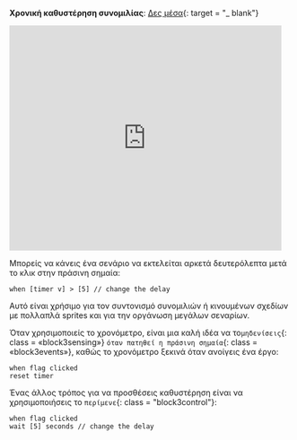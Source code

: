 **Χρονική καθυστέρηση συνομιλίας**: [Δες μέσα](https://scratch.mit.edu/projects/499336065/editor){: target = "_ blank"}

<div class="scratch-preview">
  <iframe allowtransparency="true" width="485" height="402" src="https://scratch.mit.edu/projects/embed/499336065/?autostart=false" frameborder="0"></iframe>
</div>

Μπορείς να κάνεις ένα σενάριο να εκτελείται αρκετά δευτερόλεπτα μετά το κλικ στην πράσινη σημαία:

```blocks3
when [timer v] > [5] // change the delay
```

Αυτό είναι χρήσιμο για τον συντονισμό συνομιλιών ή κινουμένων σχεδίων με πολλαπλά sprites και για την οργάνωση μεγάλων σεναρίων.

Όταν χρησιμοποιείς το χρονόμετρο, είναι μια καλή ιδέα να το`μηδενίσεις`{: class = «block3sensing»} `όταν πατηθεί η πράσινη σημαία`{: class = «block3events»}, καθώς το χρονόμετρο ξεκινά όταν ανοίγεις ένα έργο:

```blocks3
when flag clicked
reset timer
```

Ένας άλλος τρόπος για να προσθέσεις καθυστέρηση είναι να χρησιμοποιήσεις το `περίμενε`{: class = "block3control"}:

```blocks3
when flag clicked
wait [5] seconds // change the delay
```

